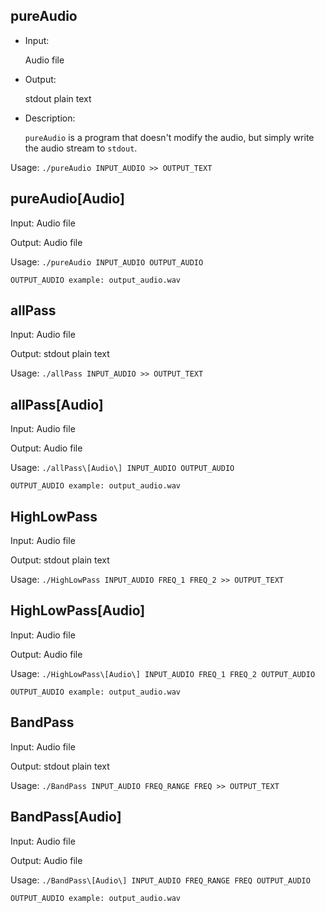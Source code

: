 ## pureAudio

* Input:

	Audio file

* Output:

	stdout plain text

* Description:

	`pureAudio` is a program that doesn't modify the audio, but simply write the audio stream to `stdout`.

Usage:  `./pureAudio INPUT_AUDIO >> OUTPUT_TEXT`

## pureAudio[Audio]

Input:
	Audio file

Output:
	Audio file

Usage:  `./pureAudio INPUT_AUDIO OUTPUT_AUDIO`

```
OUTPUT_AUDIO example: output_audio.wav
```

## allPass

Input:
	Audio file

Output:
	stdout plain text

Usage:  `./allPass INPUT_AUDIO >> OUTPUT_TEXT`

## allPass[Audio]

Input:
	Audio file

Output:
	Audio file

Usage:  `./allPass\[Audio\] INPUT_AUDIO OUTPUT_AUDIO`

```
OUTPUT_AUDIO example: output_audio.wav
```

## HighLowPass

Input:
	Audio file

Output:
	stdout plain text

Usage:  `./HighLowPass INPUT_AUDIO FREQ_1 FREQ_2 >> OUTPUT_TEXT`

## HighLowPass[Audio]

Input:
	Audio file

Output:
	Audio file

Usage:  `./HighLowPass\[Audio\] INPUT_AUDIO FREQ_1 FREQ_2 OUTPUT_AUDIO`

```
OUTPUT_AUDIO example: output_audio.wav
```

## BandPass

Input:
	Audio file

Output:
	stdout plain text

Usage:  `./BandPass INPUT_AUDIO FREQ_RANGE FREQ >> OUTPUT_TEXT`

## BandPass[Audio]

Input:
	Audio file

Output:
	Audio file

Usage:  `./BandPass\[Audio\] INPUT_AUDIO FREQ_RANGE FREQ OUTPUT_AUDIO`

```
OUTPUT_AUDIO example: output_audio.wav
```
